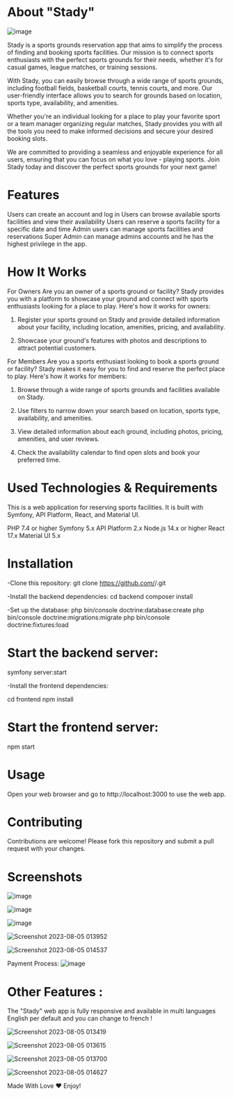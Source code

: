 # About "Stady"
![image](https://github.com/ChtiouiMoncer/Stady/assets/46131932/0457022a-3c6b-468f-8a74-a41e63dcb873)

Stady is a sports grounds reservation app that aims to simplify the process of finding and booking sports facilities. Our mission is to connect sports enthusiasts with the perfect sports grounds for their needs, whether it's for casual games, league matches, or training sessions.

With Stady, you can easily browse through a wide range of sports grounds, including football fields, basketball courts, tennis courts, and more. Our user-friendly interface allows you to search for grounds based on location, sports type, availability, and amenities.

Whether you're an individual looking for a place to play your favorite sport or a team manager organizing regular matches, Stady provides you with all the tools you need to make informed decisions and secure your desired booking slots.

We are committed to providing a seamless and enjoyable experience for all users, ensuring that you can focus on what you love - playing sports. Join Stady today and discover the perfect sports grounds for your next game!


# Features
Users can create an account and log in
Users can browse available sports facilities and view their availability
Users can reserve a sports facility for a specific date and time
Admin users can manage sports facilities and reservations
Super Admin can manage admins accounts and he has the highest privilege in the app.

# How It Works
For Owners
Are you an owner of a sports ground or facility? Stady provides you with a platform to showcase your ground and connect with sports enthusiasts looking for a place to play. Here's how it works for owners:

1. Register your sports ground on Stady and provide detailed information about your facility, including location, amenities, pricing, and availability.

2. Showcase your ground's features with photos and descriptions to attract potential customers.

For Members
Are you a sports enthusiast looking to book a sports ground or facility? Stady makes it easy for you to find and reserve the perfect place to play. Here's how it works for members:

1. Browse through a wide range of sports grounds and facilities available on Stady.

2. Use filters to narrow down your search based on location, sports type, availability, and amenities.

3. View detailed information about each ground, including photos, pricing, amenities, and user reviews.

4. Check the availability calendar to find open slots and book your preferred time.

# Used Technologies & Requirements

This is a web application for reserving sports facilities. It is built with Symfony, API Platform, React, and Material UI.

PHP 7.4 or higher
Symfony 5.x
API Platform 2.x
Node.js 14.x or higher
React 17.x
Material UI 5.x


# Installation

-Clone this repository:
git clone https://github.com/<your-username>/<your-repo-name>.git

-Install the backend dependencies:
cd backend
composer install

-Set up the database:
php bin/console doctrine:database:create
php bin/console doctrine:migrations:migrate
php bin/console doctrine:fixtures:load

# Start the backend server:
symfony server:start

-Install the frontend dependencies:

cd frontend
npm install

# Start the frontend server:
npm start

# Usage
Open your web browser and go to http://localhost:3000 to use the web app.

# Contributing
Contributions are welcome! Please fork this repository and submit a pull request with your changes.

# Screenshots

![image](https://github.com/ChtiouiMoncer/Stady/assets/46131932/e85ab1e4-a014-46bb-84eb-cb1b230d0bf3)

![image](https://github.com/ChtiouiMoncer/Stady/assets/46131932/e6a77c39-08a6-4492-b246-9d52eab0a482)

![image](https://github.com/ChtiouiMoncer/Stady/assets/46131932/11c14797-d119-494d-9f80-6e58f45ac838)

![Screenshot 2023-08-05 013952](https://github.com/ChtiouiMoncer/Stady/assets/46131932/1eb1d471-7c4f-4ed9-b9f1-279c770e0468)

![Screenshot 2023-08-05 014537](https://github.com/ChtiouiMoncer/Stady/assets/46131932/82b66b2f-9702-412c-824b-572b6ab3c0f0)

Payment Process: 
![image](https://github.com/ChtiouiMoncer/Stady/assets/46131932/490c2623-d515-43ec-a61b-5934b2d1838b)


# Other Features : 
The "Stady" web app is fully responsive and available in multi languages English per default and you can change to french !

![Screenshot 2023-08-05 013419](https://github.com/ChtiouiMoncer/Stady/assets/46131932/ba2be71c-efe6-4d51-b92a-0131ae5b89f2)

![Screenshot 2023-08-05 013615](https://github.com/ChtiouiMoncer/Stady/assets/46131932/2ff5f8d5-433d-401f-80f1-59b07cc67a60)

![Screenshot 2023-08-05 013700](https://github.com/ChtiouiMoncer/Stady/assets/46131932/8698a8f0-3194-41a2-9fc2-aa77c3163fe7)

![Screenshot 2023-08-05 014627](https://github.com/ChtiouiMoncer/Stady/assets/46131932/b9176761-eb98-4332-bc91-916aeaf2ffc4)

Made With Love ♥ 
Enjoy!


